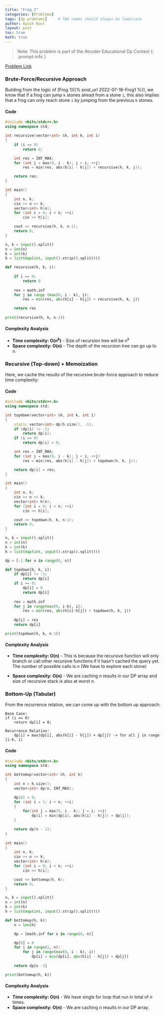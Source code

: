 ```yaml
---
title: "Frog 2"
categories: [Problems]
tags: [dp problems]     # TAG names should always be lowercase
author: Ayush Koul
layout: post
toc: true
math: true
---
```


> Note: This problem is part of the Atcoder Educational Dp Contest
{: .prompt-info }

[Problem Link](https://atcoder.jp/contests/dp/tasks/dp_b)

### Brute-Force/Recursive Approach
Building from the logic of [Frog 1]({% post_url 2022-07-18-Frog1 %}), we know that if a frog can jump `k` stones ahead from a stone `i`, this also implies that a frog can only reach stone `i` by jumping from the previous `k` stones.

#### Code

```cpp
#include <bits/stdc++.h>
using namespace std;

int recursive(vector<int> &h, int k, int i)
{
    if (i == 0)
        return 0;

    int res = INT_MAX;
    for (int j = max(0, i - k); j < i; ++j)
        res = min(res, abs(h[i] - h[j]) + recursive(h, k, j));

    return res;
}

int main()
{
    int n, k;
    cin >> n >> k;
    vector<int> h(n);
    for (int i = 0; i < n; ++i)
        cin >> h[i];

    cout << recursive(h, k, n-1);
    return 0;
}
``` 

```python
n, k = input().split()
n = int(n)
k = int(k)
h = list(map(int, input().strip().split()))

def recursive(h, k, i):
    
    if i == 0:
        return 0
    
    res = math.inf
    for j in range (max(0, i - k), i):
        res = min(res, abs(h[i] - h[j]) + recursive(h, k, j))

    return res
    
print(recursive(h, k, n-1))
```

#### Complexity Analysis

- **Time complexity: $\boldsymbol{O(n^k)}$** - Size of recursion tree will be $n^k$
- **Space complexity: $\boldsymbol{O(n)}$** - The depth of the recursion tree can go up to $n$.


### Recursive (Top-down) + Memoization

Here, we cache the results of the recursive brute-force approach to reduce time complexity:

#### Code

```cpp
#include <bits/stdc++.h>
using namespace std;

int topdown(vector<int> &h, int k, int i)
{
    static vector<int> dp(h.size(), -1);
    if (dp[i] != -1)
        return dp[i];
    if (i == 0)
        return dp[i] = 0;

    int res = INT_MAX;
    for (int j = max(0, i - k); j < i; ++j)
        res = min(res, abs(h[i] - h[j]) + topdown(h, k, j));

    return dp[i] = res;
}

int main()
{
    int n, k;
    cin >> n >> k;
    vector<int> h(n);
    for (int i = 0; i < n; ++i)
        cin >> h[i];

    cout << topdown(h, k, n-1);
    return 0;
}
```

```python
n, k = input().split()
n = int(n)
k = int(k)
h = list(map(int, input().strip().split()))

dp = [-1 for x in range(0, n)]

def topdown(h, k, i):
    if dp[i] != -1:
        return dp[i]
    if i == 0:
        dp[i] = 0
        return dp[i]
    
    res = math.inf
    for j in range(max(0, i-k), i):
        res = min(res, abs(h[i]-h[j]) + topdown(h, k, j))
    
    dp[i] = res
    return dp[i]

print(topdown(h, k, n-1))
```

#### Complexity Analysis

- **Time complexity: $\boldsymbol{O(n)}$** - This is because the recursive function will only branch or call other recursive functions if it hasn't cached the query yet. The number of possible calls is $n$ (We have to explore each stone)

- **Space complexity: $\boldsymbol{O(n)}$** - We are caching $n$ results in our DP array and size of recursive stack is also at worst $n$.


### Bottom-Up (Tabular)

From the recurrence relation, we can come up with the bottom up approach:
```
Base Case:
if (i == 0)
	return dp[i] = 0;
	
Recurrence Relation:
	dp[i] = max(dp[i], abs(h[i] - h[j]) + dp[j]) -> for all j in range [i-k, i)
```

#### Code
```cpp
#include <bits/stdc++.h>
using namespace std;

int bottomup(vector<int> &h, int k)
{
    int n = h.size();
    vector<int> dp(n, INT_MAX);

    dp[0] = 0;
    for (int i = 1; i < n; ++i)
    {
        for(int j = max(0, i - k); j < i; ++j)
            dp[i] = min(dp[i], abs(h[i] - h[j]) + dp[j]);
    }

    return dp[n - 1];
}
 
int main()
{
    int n, k;
    cin >> n >> k;
    vector<int> h(n);
    for (int i = 0; i < n; ++i)
        cin >> h[i];

    cout << bottomup(h, k);
    return 0;
}
```

```python
n, k = input().split()
n = int(n)
k = int(k)
h = list(map(int, input().strip().split()))

def bottomup(h, k):
    n = len(h)

    dp = [math.inf for x in range(0, n)]

    dp[0] = 0
    for i in range(1, n):
        for j in range(max(0, i - k), i):
            dp[i] = min(dp[i], abs(h[i] - h[j]) + dp[j])
    
    return dp[n -1]

print(bottomup(h, k))
```

#### Complexity Analysis
- **Time complexity: $\boldsymbol{O(n)}$** - We have single for loop that run in total of $n$ times.
- **Space complexity: $\boldsymbol{O(n)}$** - We are caching $n$ results in our DP array.